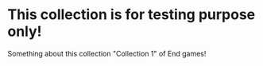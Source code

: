 # This collection is for testing purpose only!

Something about this collection "Collection 1" of End games!